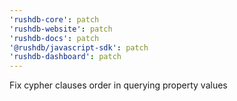 ```yaml
---
'rushdb-core': patch
'rushdb-website': patch
'rushdb-docs': patch
'@rushdb/javascript-sdk': patch
'rushdb-dashboard': patch
---
```


Fix cypher clauses order in querying property values
